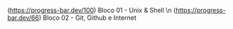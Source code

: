 (https://progress-bar.dev/100) Bloco 01 - Unix & Shell \n
(https://progress-bar.dev/66) Bloco 02 - Git, Github e Internet

